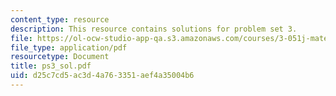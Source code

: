 ```yaml
---
content_type: resource
description: This resource contains solutions for problem set 3.
file: https://ol-ocw-studio-app-qa.s3.amazonaws.com/courses/3-051j-materials-for-biomedical-applications-spring-2006/d25c7cd5ac3d4a763351aef4a35004b6_ps3_sol.pdf
file_type: application/pdf
resourcetype: Document
title: ps3_sol.pdf
uid: d25c7cd5-ac3d-4a76-3351-aef4a35004b6
---
```

